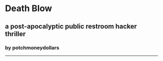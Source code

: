 # Death Blow

## a post-apocalyptic public restroom hacker thriller

### by potchmoneydollars

-----

